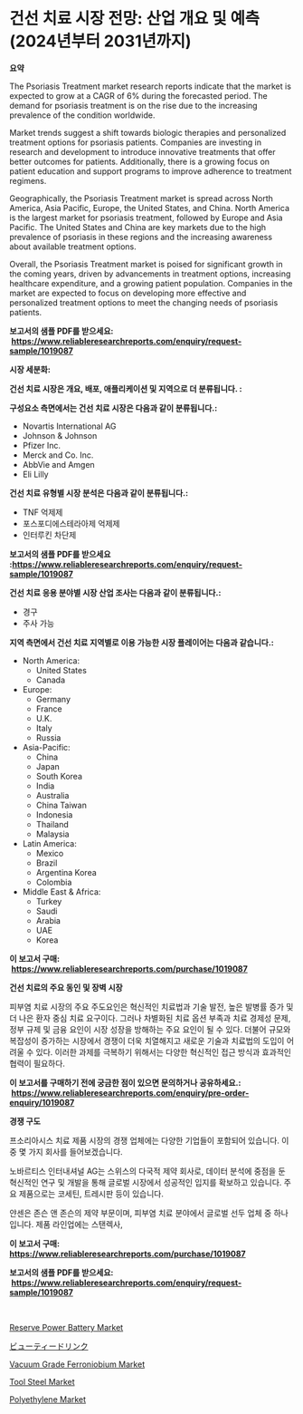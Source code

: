 <p><h1>건선 치료 시장 전망: 산업 개요 및 예측 (2024년부터 2031년까지)</h1></p><p><strong>요약</strong></p>
<p><p>The Psoriasis Treatment market research reports indicate that the market is expected to grow at a CAGR of 6% during the forecasted period. The demand for psoriasis treatment is on the rise due to the increasing prevalence of the condition worldwide. </p><p>Market trends suggest a shift towards biologic therapies and personalized treatment options for psoriasis patients. Companies are investing in research and development to introduce innovative treatments that offer better outcomes for patients. Additionally, there is a growing focus on patient education and support programs to improve adherence to treatment regimens.</p><p>Geographically, the Psoriasis Treatment market is spread across North America, Asia Pacific, Europe, the United States, and China. North America is the largest market for psoriasis treatment, followed by Europe and Asia Pacific. The United States and China are key markets due to the high prevalence of psoriasis in these regions and the increasing awareness about available treatment options.</p><p>Overall, the Psoriasis Treatment market is poised for significant growth in the coming years, driven by advancements in treatment options, increasing healthcare expenditure, and a growing patient population. Companies in the market are expected to focus on developing more effective and personalized treatment options to meet the changing needs of psoriasis patients.</p></p>
<p><strong>보고서의 샘플 PDF를 받으세요: &nbsp;<a href="https://www.reliableresearchreports.com/enquiry/request-sample/1019087">https://www.reliableresearchreports.com/enquiry/request-sample/1019087</a></strong></p>
<p><strong>시장 세분화:</strong></p>
<p><strong> 건선 치료 시장은 개요, 배포, 애플리케이션 및 지역으로 더 분류됩니다. :</strong></p>
<p><strong>구성요소 측면에서는 건선 치료 시장은 다음과 같이 분류됩니다.:</strong></p>
<p><ul><li>Novartis International AG</li><li>Johnson & Johnson</li><li>Pfizer Inc.</li><li>Merck and Co. Inc.</li><li>AbbVie and Amgen</li><li>Eli Lilly</li></ul></p>
<p><strong> 건선 치료 유형별 시장 분석은 다음과 같이 분류됩니다.:</strong></p>
<p><ul><li>TNF 억제제</li><li>포스포디에스테라아제 억제제</li><li>인터루킨 차단제</li></ul></p>
<p><strong>보고서의 샘플 PDF를 받으세요 :<a href="https://www.reliableresearchreports.com/enquiry/request-sample/1019087">https://www.reliableresearchreports.com/enquiry/request-sample/1019087</a></strong></p>
<p><strong> 건선 치료 응용 분야별 시장 산업 조사는 다음과 같이 분류됩니다.:</strong></p>
<p><ul><li>경구</li><li>주사 가능</li></ul></p>
<p><strong>지역 측면에서 건선 치료 지역별로 이용 가능한 시장 플레이어는 다음과 같습니다.:</strong></p>
<p><ul>
    <li>
        North America:
        <ul>
            <li>United States</li>
            <li>Canada</li>
        </ul>
    </li>
    <li>
        Europe:
        <ul>
            <li>Germany</li>
            <li>France</li>
            <li>U.K.</li>
            <li>Italy</li>
            <li>Russia</li>
        </ul>
    </li>
    <li>
        Asia-Pacific:
        <ul>
            <li>China</li>
            <li>Japan</li>
            <li>South Korea</li>
            <li>India</li>
            <li>Australia</li>
            <li>China Taiwan</li>
            <li>Indonesia</li>
            <li>Thailand</li>
            <li>Malaysia</li>
        </ul>
    </li>
    <li>
        Latin America:
        <ul>
            <li>Mexico</li>
            <li>Brazil</li>
            <li>Argentina Korea</li>
            <li>Colombia</li>
        </ul>
    </li>
    <li>
        Middle East & Africa:
        <ul>
            <li>Turkey</li>
            <li>Saudi</li>
            <li>Arabia</li>
            <li>UAE</li>
            <li>Korea</li>
        </ul>
    </li>
    </ul></p>
<p><strong>이 보고서 구매: &nbsp;<a href="https://www.reliableresearchreports.com/purchase/1019087">https://www.reliableresearchreports.com/purchase/1019087</a></strong></p>
<p><strong>건선 치료의 주요 동인 및 장벽 시장</strong></p>
<p><p>피부염 치료 시장의 주요 주도요인은 혁신적인 치료법과 기술 발전, 높은 발병률 증가 및 더 나은 환자 중심 치료 요구이다. 그러나 차별화된 치료 옵션 부족과 치료 경제성 문제, 정부 규제 및 금융 요인이 시장 성장을 방해하는 주요 요인이 될 수 있다. 더불어 규모와 복잡성이 증가하는 시장에서 경쟁이 더욱 치열해지고 새로운 기술과 치료법의 도입이 어려울 수 있다. 이러한 과제를 극복하기 위해서는 다양한 혁신적인 접근 방식과 효과적인 협력이 필요하다.</p></p>
<p><strong>이 보고서를 구매하기 전에 궁금한 점이 있으면 문의하거나 공유하세요.: &nbsp;<a href="https://www.reliableresearchreports.com/enquiry/pre-order-enquiry/1019087">https://www.reliableresearchreports.com/enquiry/pre-order-enquiry/1019087</a></strong></p>
<p><strong>경쟁 구도</strong></p>
<p><p>프소리아시스 치료 제품 시장의 경쟁 업체에는 다양한 기업들이 포함되어 있습니다. 이 중 몇 가지 회사를 들어보겠습니다.</p><p>노바르티스 인터내셔널 AG는 스위스의 다국적 제약 회사로, 데이터 분석에 중점을 둔 혁신적인 연구 및 개발을 통해 글로벌 시장에서 성공적인 입지를 확보하고 있습니다. 주요 제품으로는 코세틴, 트레시판 등이 있습니다.</p><p>얀센은 존슨 앤 존슨의 제약 부문이며, 피부염 치료 분야에서 글로벌 선두 업체 중 하나입니다. 제품 라인업에는 스탠렉사,</p></p>
<p><strong>이 보고서 구매: &nbsp; <a href="https://www.reliableresearchreports.com/purchase/1019087">https://www.reliableresearchreports.com/purchase/1019087</a></strong></p>
<p><strong>보고서의 샘플 PDF를 받으세요: &nbsp;<a href="https://www.reliableresearchreports.com/enquiry/request-sample/1019087">https://www.reliableresearchreports.com/enquiry/request-sample/1019087</a></strong><strong></strong></p>
<p>&nbsp;</p>
<p><p><a href="https://view.publitas.com/reportprime-1/reserve-power-battery-market-dynamics-2024-2031-also-about-its-market-trends-projections-and-opportunities/">Reserve Power Battery Market</a></p><p><a href="https://github.com/nxboeu02965442/Market-Research-Report-List-1/blob/main/9347363189467.md">ビューティードリンク</a></p><p><a href="https://chivalrous-flock-a86.notion.site/Vacuum-Grade-Ferroniobium-Market-Offers-Provide-Insightful-Data-for-the-Time-Period-from-2024-to-203-fb4701c4b3c44d04b3c174f3fab0d3d3">Vacuum Grade Ferroniobium Market</a></p><p><a href="https://github.com/rahu1506/Market-Research-Report-List-3/blob/main/tool-steel-market.md">Tool Steel Market</a></p><p><a href="https://github.com/FassouRP/Market-Research-Report-List-3/blob/main/polyethylene-market.md">Polyethylene Market</a></p></p>